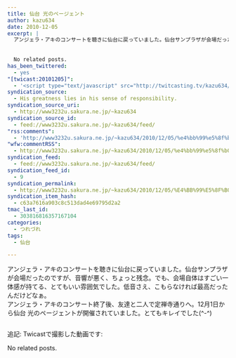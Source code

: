 ```yaml
---
title: 仙台 光のページェント
author: kazu634
date: 2010-12-05
excerpt: |
  アンジェラ・アキのコンサートを聴きに仙台に戻っていました。仙台サンプラザが会場だったのですが、音響が悪く、ちょっと残念。でも、会場自体はすごい一体感が持てる、とてもいい雰囲気でした。低音さえ、こもらなければ最高だった [...]
  
  
  No related posts.
has_been_twittered:
  - yes
"[twicast:20101205]":
  - '<script type="text/javascript" src="http://twitcasting.tv/kazu634/embed/771837-480"></script>'
syndication_source:
  - His greatness lies in his sense of responsibility.
syndication_source_uri:
  - http://www3232u.sakura.ne.jp/~kazu634
syndication_source_id:
  - feed://www3232u.sakura.ne.jp/~kazu634/feed/
"rss:comments":
  - 'http://www3232u.sakura.ne.jp/~kazu634/2010/12/05/%e4%bb%99%e5%8f%b0-%e5%85%89%e3%81%ae%e3%83%9a%e3%83%bc%e3%82%b8%e3%82%a7%e3%83%b3%e3%83%88/#comments'
"wfw:commentRSS":
  - http://www3232u.sakura.ne.jp/~kazu634/2010/12/05/%e4%bb%99%e5%8f%b0-%e5%85%89%e3%81%ae%e3%83%9a%e3%83%bc%e3%82%b8%e3%82%a7%e3%83%b3%e3%83%88/feed/
syndication_feed:
  - feed://www3232u.sakura.ne.jp/~kazu634/feed/
syndication_feed_id:
  - 9
syndication_permalink:
  - http://www3232u.sakura.ne.jp/~kazu634/2010/12/05/%E4%BB%99%E5%8F%B0-%E5%85%89%E3%81%AE%E3%83%9A%E3%83%BC%E3%82%B8%E3%82%A7%E3%83%B3%E3%83%88/
syndication_item_hash:
  - c63a7616a903c8c513dad4e69795d2a2
tmac_last_id:
  - 303816816357167104
categories:
  - つれづれ
tags:
  - 仙台

---
```

<div class="pp_items">
<div class="pp_item">
<p>
      アンジェラ・アキのコンサートを聴きに仙台に戻っていました。仙台サンプラザが会場だったのですが、音響が悪く、ちょっと残念。でも、会場自体はすごい一体感が持てる、とてもいい雰囲気でした。低音さえ、こもらなければ最高だったんだけどなぁ。<br /> アンジェラ・アキのコンサート終了後、友達と二人で定禅寺通りへ。12月1日から仙台 光のページェントが開催されていました。とてもキレイでした(^-^)
</p>
</div>
  
<div class="pp_item" style="text-align: center;">
<img style="max-width: 100%;" src="http://static.pixelpipe.com/209ef65d-4a2b-4606-afb6-cd2c3be034ab_b.jpg" alt="" />
</div>
</div>

追記: Twicastで撮影した動画です:



No related posts.
